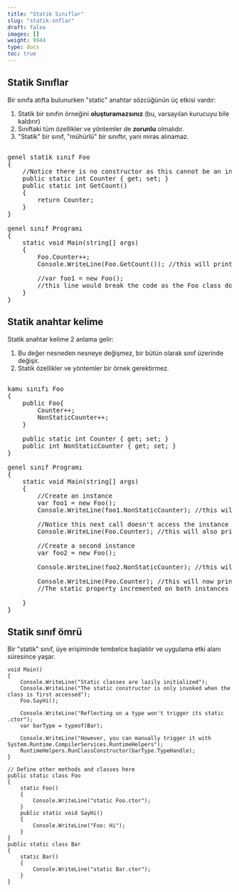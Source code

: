 ```yaml
---
title: "Statik Sınıflar"
slug: "statik-snflar"
draft: false
images: []
weight: 9944
type: docs
toc: true
---
```


## Statik Sınıflar
Bir sınıfa atıfta bulunurken "static" anahtar sözcüğünün üç etkisi vardır:
1. Statik bir sınıfın örneğini **oluşturamazsınız** (bu, varsayılan kurucuyu bile kaldırır)
2. Sınıftaki tüm özellikler ve yöntemler de **zorunlu** olmalıdır.
3. "Statik" bir sınıf, "mühürlü" bir sınıftır, yani miras alınamaz.

<pre><kod>
genel statik sınıf Foo
{
    //Notice there is no constructor as this cannot be an instance
    public static int Counter { get; set; }
    public static int GetCount()
    {
        return Counter;
    }
}

genel sınıf Programı
{
    static void Main(string[] args)
    {
        Foo.Counter++;
        Console.WriteLine(Foo.GetCount()); //this will print 1
        
        //var foo1 = new Foo(); 
        //this line would break the code as the Foo class does not have a constructor
    }
}
</code></pre>

## Statik anahtar kelime
Statik anahtar kelime 2 anlama gelir:
1. Bu değer nesneden nesneye değişmez, bir bütün olarak sınıf üzerinde değişir.
2. Statik özellikler ve yöntemler bir örnek gerektirmez.
<pre><kod>
kamu sınıfı Foo
{
    public Foo{
        Counter++;
        NonStaticCounter++;
    }

    public static int Counter { get; set; }
    public int NonStaticCounter { get; set; }
}

genel sınıf Programı
{
    static void Main(string[] args)
    {
        //Create an instance
        var foo1 = new Foo();
        Console.WriteLine(foo1.NonStaticCounter); //this will print "1"

        //Notice this next call doesn't access the instance but calls by the class name.
        Console.WriteLine(Foo.Counter); //this will also print "1"

        //Create a second instance
        var foo2 = new Foo();

        Console.WriteLine(foo2.NonStaticCounter); //this will print "1"

        Console.WriteLine(Foo.Counter); //this will now print "2"
        //The static property incremented on both instances and can persist for the whole class

    }
}
</code></pre>

## Statik sınıf ömrü
Bir "statik" sınıf, üye erişiminde tembelce başlatılır ve uygulama etki alanı süresince yaşar.

    void Main()
    {
        Console.WriteLine("Static classes are lazily initialized");
        Console.WriteLine("The static constructor is only invoked when the class is first accessed");
        Foo.SayHi();
    
        Console.WriteLine("Reflecting on a type won't trigger its static .ctor");
        var barType = typeof(Bar);
    
        Console.WriteLine("However, you can manually trigger it with System.Runtime.CompilerServices.RuntimeHelpers");
        RuntimeHelpers.RunClassConstructor(barType.TypeHandle);
    }
    
    // Define other methods and classes here
    public static class Foo
    {
        static Foo()
        {
            Console.WriteLine("static Foo.ctor");
        }
        public static void SayHi()
        {
            Console.WriteLine("Foo: Hi");
        }
    }
    public static class Bar
    {
        static Bar()
        {
            Console.WriteLine("static Bar.ctor");
        }
    }

